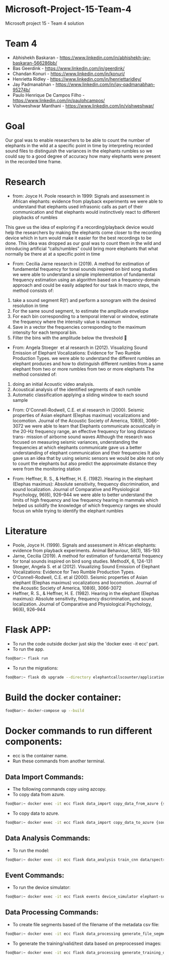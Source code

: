 # Microsoft-Project-15-Team-4
Microsoft project 15 - Team 4 solution

# Team 4 
- Abhishekh Baskaran - https://www.linkedin.com/in/abhishekh-jay-baskaran-566286bb/
- Bas Geerdink - https://www.linkedin.com/in/geerdink/
- Chandan Konuri - https://www.linkedin.com/in/konuri/
- Henrietta Ridley - https://www.linkedin.com/in/henriettaridley/
- Jay Padmanabhan - https://www.linkedin.com/in/jay-padmanabhan-95274b/
- Paulo Henrique De Campos Filho - https://www.linkedin.com/in/paulohcampos/
- Vishweshwar Manthani - https://www.linkedin.com/in/vishweshwar/

# Goal
Our goal was to enable researchers to be able to count the number of elephants in the wild at a specific point in time by interpreting recorded sound files to distinguish the variances in the elephants rumbles so we could say to a good degree of accuracy how many elephants were present in the recorded time frame.

# Research
- from: Joyce H. Poole research in 1999: Signals and assessment in African elephants: evidence from playback experiments 
we were able to understand that elephants used infrasonic calls  as part of their communication and that elephants would instinctively react to different playbacks of rumbles 

This gave us the idea of exploring if a recording/playback device would help the researchers by making the elephants come closer to the recording device which in turn would make it easier for the best recordings to be done.
This idea was dropped as our goal was to count them in the wild and introducing artificial “calls/rumbles” could bring more elephants that what normally be there at at a specific point in time 

- From: Cecilia Jarne research in (2019). A method for estimation of fundamental frequency for tonal sounds inspired on bird song studies
we were able to understand a simple implementation of fundamental frequency estimation using an algorithm based on a frequency-domain approach and could be easily adapted for our task
In macro steps, the method consists of:
1. take a sound segment R(t’) and perform a sonogram with the desired resolution in time 
2. For the same sound segment, to estimate the amplitude envelope 
3. For each bin corresponding to a temporal interval or window, estimate the frequency where the intensity value is maximum
4. Save in a vector the frequencies corresponding to the maximum intensity for each temporal bin. 
5. Filter the bins with the amplitude below the threshold 

- From: Angela Stoeger  et al research in (2012). Visualizing Sound Emission of Elephant Vocalizations: Evidence for Two Rumble Production Types.
we were able to understand the different rumbles an elephant produces and how to distinguish different rumbles from a same elephant from two or more rumbles from two or more elephants
The method consisted of:
1. doing an initial Acoustic video analysis. 
2. Acoustical analysis of the identified segments of each rumble 
3. Automatic classification applying a sliding window to each sound sample

- From: O'Connell-Rodwell, C.E. et al research in (2000). Seismic properties of Asian elephant (Elephas maximus) vocalizations and locomotion. Journal of the Acoustic Society of America, 108(6), 3066-3072
we were able to learn that Elephants communicate acoustically in the 20-Hz frequency range, an effective frequency for long distance trans- mission of airborne sound waves 
Although the research was focused on measuring seismic variances, understanding the frequencies at which elephants communicate gave us a better understanding of elephant communication and their frequencies
It also gave us an idea that by using seismic sensors we would be able not only to count the elephants but also predict the approximate distance they were from the monitoring station

- From: Heffner, R. S., & Heffner, H. E. (1982). Hearing in the elephant (Elephas maximus): Absolute sensitivity, frequency discrimination, and sound localization. Journal of Comparative and Physiological Psychology, 96(6), 926–944
we were able to better understand the limits of high frequency and low frequency hearing in  mammals which helped us solidify the knowledge of which frequency ranges we should focus on while trying to identify the elephant rumbles


# Literature
- Poole, Joyce H. (1999). Signals and assessment in African elephants: evidence from playback experiments. Animal Behaviour, 58(1), 185-193
- Jarne, Cecilia (2019). A method for estimation of fundamental frequency for tonal sounds inspired on bird song studies. MethodX, 6, 124-131
- Stoeger, Angela S. et al (2012). Visualizing Sound Emission of Elephant Vocalizations: Evidence for Two Rumble Production Types.
- O'Connell-Rodwell, C.E. et al (2000). Seismic properties of Asian elephant (Elephas maximus) vocalizations and locomotion. Journal of the Acoustic Society of America, 108(6), 3066-3072
- Heffner, R. S., & Heffner, H. E. (1982). Hearing in the elephant (Elephas maximus): Absolute sensitivity, frequency discrimination, and sound localization. Journal of Comparative and Physiological Psychology, 96(6), 926–944


# Flask APP:
- To run the code outside docker just skip the 'docker exec -it ecc' part.
- To run the app.
```bash
foo@bar:~ flask run
```
- To run the migrations:
```bash
foo@bar:~ flask db upgrade --directory elephantcallscounter/application/persistence/migrations
```

# Build the docker container:
```bash
foo@bar:~ docker-compose up --build
```

# Docker commands to run different components:
- ecc is the container name. 
- Run these commands from another terminal.
  
## Data Import Commands:
- The following commands copy using azcopy.
- To copy data from azure. 
```bash
foo@bar:~ docker exec -it ecc flask data_import copy_data_from_azure {source_file} {target_loc}
```
- To copy data to azure.
```bash
foo@bar:~ docker exec -it ecc flask data_import copy_data_to_azure {source_file} {target_loc}
```

## Data Analysis Commands:
- To run the model:
```bash
foo@bar:~ docker exec -it ecc flask data_analysis train_cnn data/spectrogram_bb {model_name}
```

## Event Commands:
- To run the device simulator:
```bash
foo@bar:~ docker exec -it ecc flask events device_simulator elephant-sound-data realtimequeue realtimeblobs
```

## Data Processing Commands:
- To create file segments based of the filename of the metadata csv file:
```bash
foo@bar:~ docker exec -it ecc flask data_processing generate_file_segments data/metadata/nn_ele_hb_00-24hr_TrainingSet_v2.txt
```
- To generate the training/valid/test data based on preprocessed images:
```bash
foo@bar:~ docker exec -it ecc flask data_processing generate_training_data data/spectrogram_bb
```
